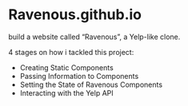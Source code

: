 # Ravenous.github.io

build a website called “Ravenous”, a Yelp-like clone.

4 stages on how i tackled this project: 
- Creating Static Components
- Passing Information to Components
- Setting the State of Ravenous Components
- Interacting with the Yelp API
